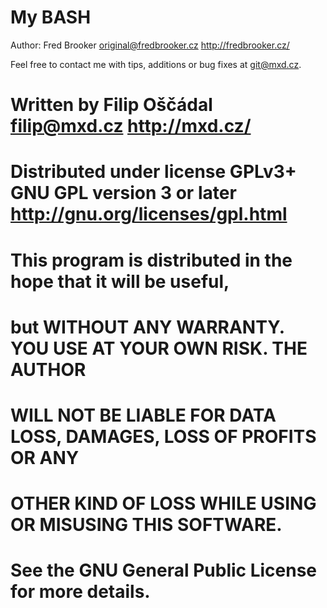 My BASH
=======


Author: Fred Brooker <original@fredbrooker.cz> http://fredbrooker.cz/


Feel free to contact me with tips, additions or bug fixes at <git@mxd.cz>.

# Written by Filip Oščádal <filip@mxd.cz> <http://mxd.cz/>
# Distributed under license GPLv3+ GNU GPL version 3 or later <http://gnu.org/licenses/gpl.html>

# This program is distributed in the hope that it will be useful,
# but WITHOUT ANY WARRANTY. YOU USE AT YOUR OWN RISK. THE AUTHOR
# WILL NOT BE LIABLE FOR DATA LOSS, DAMAGES, LOSS OF PROFITS OR ANY
# OTHER  KIND OF LOSS WHILE USING OR MISUSING THIS SOFTWARE.
# See the GNU General Public License for more details.
